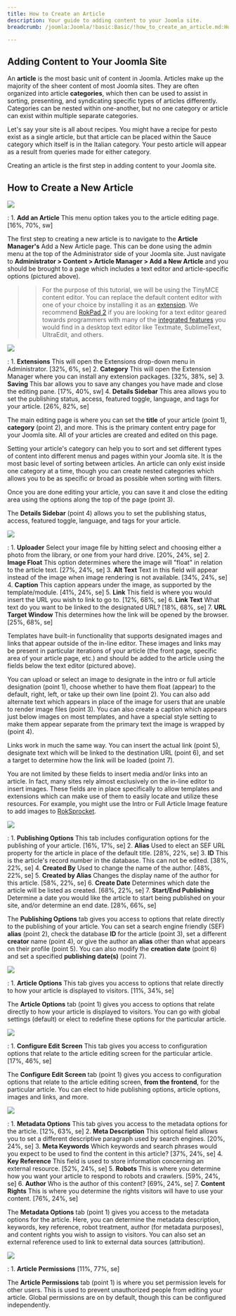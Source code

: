 ```yaml
---
title: How to Create an Article
description: Your guide to adding content to your Joomla site.
breadcrumb: /joomla:Joomla/!basic:Basic/!how_to_create_an_article.md:How to Create an Article

---
```


Adding Content to Your Joomla Site
-----

An **article** is the most basic unit of content in Joomla. Articles make up the majority of the sheer content of most Joomla sites. They are often organized into article **categories**, which then can be used to assist in sorting, presenting, and syndicating specific types of articles differently. Categories can be nested within one-another, but no one category or article can exist within multiple separate categories.

Let's say your site is all about recipes. You might have a recipe for pesto exist as a single article, but that article can be placed within the Sauce category which itself is in the Italian category. Your pesto article will appear as a result from queries made for either category. 

Creating an article is the first step in adding content to your Joomla site.

How to Create a New Article
---------

![][article1]

:   1. **Add an Article** This menu option takes you to the article editing page. [16%, 70%, sw]

The first step to creating a new article is to navigate to the **Article Manager's** Add a New Article page. This can be done using the admin menu at the top of the Administrator side of your Joomla site. Just navigate to **Administrator > Content > Article Manager > Add a New Article** and you should be brought to a page which includes a text editor and article-specific options (pictured above).

>> For the purpose of this tutorial, we will be using the TinyMCE content editor. You can replace the default content editor with one of your choice by installing it as an [extension][extension]. We recommend [RokPad 2][rokpad] if you are looking for a text editor geared towards programmers with many of the [integrated features][pad] you would find in a desktop text editor like Textmate, SublimeText, UltraEdit, and others. 

![][article2]

:   1. **Extensions** This will open the Extensions drop-down menu in Administrator. [32%, 6%, se]
    2. **Category** This will open the Extension Manager where you can install any extension packages. [32%, 38%, se]
    3. **Saving** This bar allows you to save any changes you have made and close the editing pane. [17%, 40%, sw]
    4. **Details Sidebar** This area allows you to set the publishing status, access, featured toggle, language, and tags for your article. [26%, 82%, se]

The main editing page is where you can set the **title** of your article (point 1), **category** (point 2), and more. This is the primary content entry page for your Joomla site. All of your articles are created and edited on this page. 

Setting your article's category can help you to sort and set different types of content into different menus and pages within your Joomla site. It is the most basic level of sorting between articles. An article can only exist inside one category at a time, though you can create nested categories which allows you to be as specific or broad as possible when sorting with filters.

Once you are done editing your article, you can save it and close the editing area using the options along the top of the page (point 3).

The **Details Sidebar** (point 4) allows you to set the publishing status, access, featured toggle, language, and tags for your article.

![][article3]

:   1. **Uploader** Select your image file by hitting select and choosing either a photo from the library, or one from your hard drive. [20%, 24%, se]
    2. **Image Float** This option determines where the image will "float" in relation to the article text. [27%, 24%, se]
    3. **Alt Text** Text in this field will appear instead of the image when image rendering is not available. [34%, 24%, se]
    4. **Caption** This caption appears under the image, as supported by the template/module. [41%, 24%, se]
    5. **Link** This field is where you would insert the URL you wish to link to go to. [12%, 68%, se]
    6. **Link Text** What text do you want to be linked to the designated URL? [18%, 68%, se]
    7. **URL Target Window** This determines how the link will be opened by the browser. [25%, 68%, se]

Templates have built-in functionality that supports designated images and links that appear outside of the in-line editor. These images and links may be present in particular iterations of your article (the front page, specific area of your article page, etc.) and should be added to the article using the fields below the text editor (pictured above).

You can upload or select an image to designate in the intro or full article designation (point 1), choose whether to have them float (appear) to the default, right, left, or take up their own line (point 2). You can also add alternate text which appears in place of the image for users that are unable to render image files (point 3). You can also create a caption which appears just below images on most templates, and have a special style setting to make them appear separate from the primary text the image is wrapped by (point 4).

Links work in much the same way. You can insert the actual link (point 5), designate text which will be linked to the destination URL (point 6), and set a target to determine how the link will be loaded (point 7).

You are not limited by these fields to insert media and/or links into an article. In fact, many sites rely almost exclusively on the in-line editor to insert images. These fields are in place specifically to allow templates and extensions which can make use of them to easily locate and utilize these resources. For example, you might use the Intro or Full Article Image feature to add images to [RokSprocket][sprocket].

![][article4]

:   1. **Publishing Options** This tab includes configuration options for the publishing of your article. [16%, 17%, se]
    2. **Alias** Used to elect an SEF URL property for the article in place of the default title. [28%, 22%, se]
    3. **ID** This is the article's record number in the database. This can not be edited. [38%, 22%, se]
    4. **Created By** Used to change the name of the author. [48%, 22%, se]
    5. **Created by Alias** Changes the display name of the author for this article. [58%, 22%, se]
    6. **Create Date** Determines which date the article will be listed as created. [68%, 22%, se]
    7. **Start/End Publishing** Determine a date you would like the article to start being published on your site, and/or determine an end date. [28%, 66%, se]

The **Publishing Options** tab gives you access to options that relate directly to the publishing of your article. You can set a search engine friendly (SEF) **alias** (point 2), check the database **ID** for the article (point 3), set a different **creator** name (point 4), or give the author an **alias** other than what appears on their profile (point 5). You can also modify the **creation date** (point 6) and set a specified **publishing date(s)** (point 7). 

![][article5]

:   1. **Article Options** This tab gives you access to options that relate directly to how your article is displayed to visitors. [11%, 34%, se]

The **Article Options** tab (point 1) gives you access to options that relate directly to how your article is displayed to visitors. You can go with global settings (default) or elect to redefine these options for the particular article.

![][article6]

:   1. **Configure Edit Screen** This tab gives you access to configuration options that relate to the article editing screen for the particular article. [17%, 46%, se]

The **Configure Edit Screen** tab (point 1) gives you access to configuration options that relate to the article editing screen, **from the frontend**, for the particular article. You can elect to hide publishing options, article options, images and links, and more.

![][article7]

:   1. **Metadata Options** This tab gives you access to the metadata options for the article. [12%, 63%, se]
    2. **Meta Description** This optional field allows you to set a different descriptive paragraph used by search engines. [20%, 24%, se]
    3. **Meta Keywords** Which keywords and search phrases would you expect to be used to find the content in this article? [37%, 24%, se]
    4. **Key Reference** This field is used to store information concerning an external resource. [52%, 24%, se]
    5. **Robots** This is where you determine how you want your article to respond to robots and crawlers. [59%, 24%, se]
    6. **Author** Who is the author of this content? [69%, 24%, se]
    7. **Content Rights** This is where you determine the rights visitors will have to use your content. [76%, 24%, se]

The **Metadata Options** tab (point 1) gives you access to the metadata options for the article. Here, you can determine the metadata description, keywords, key reference, robot treatment, author (for metadata purposes), and content rights you wish to assign to visitors. You can also set an external reference used to link to external data sources (attribution).

![][article8]

:   1. **Article Permissions** [11%, 77%, se]

The **Article Permissions** tab (point 1) is where you set permission levels for other users. This is used to prevent unauthorized people from editing your article. Global permissions are on by default, though this can be configured independently.

[article1]: assets/article_1.jpeg
[article2]: assets/article_2.jpeg
[article3]: assets/article_3.jpeg
[article4]: assets/article_4.jpeg
[article5]: assets/article_5.jpeg
[article6]: assets/article_6.jpeg
[article7]: assets/article_7.jpeg
[article8]: assets/article_8.jpeg
[extension]: ../platform/extensions.md
[rokpad]: http://www.rockettheme.com/extensions-joomla/rokpad
[pad]: ../extensions/rokpad/
[sprocket]: ../extension/roksprocket/